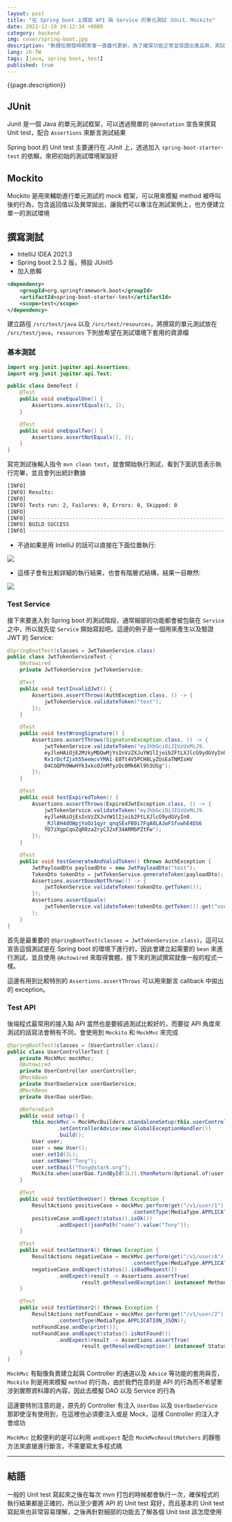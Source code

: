 ```yaml
---
layout: post
title: "在 Spring boot 上撰寫 API 與 Service 的單元測試 JUnit、Mockito"
date: 2021-12-19 19:12:34 +0800
category: backend
img: cover/spring-boot.jpg
description: "軟體在開發時期常會一直疊代更新，為了確保功能正常並保證出產品質，測試是不可少的，而單元測試也是其中最小單位也較好實作的，後端的單元測試最基本要確保 API 的正常運作與回覆，深入一點要確保每個 Service 的功能運作正常，今天這篇將針對這兩部分來做個紀錄"
lang: zh-TW
tags: [java, spring boot, test]
published: true
---
```


{{page.description}}

## JUnit
Junit 是一個 Java 的單元測試框架，可以透過簡單的 `@Annotation` 宣告來撰寫 Unit test，配合 `Assertions` 來斷言測試結果

Spring boot 的 Unit test 主要運行在 JUnit 上，透過加入 `spring-boot-starter-test` 的依賴，來把初始的測試環境架設好

## Mockito
Mockito 是用來輔助進行單元測試的 mock 框架，可以用來模擬 method 被呼叫後的行為，包含返回值以及異常拋出，讓我們可以專注在測試案例上，也方便建立單一的測試環境

## 撰寫測試
+ IntelliJ IDEA 2021.3
+ Spring boot 2.5.2 版，預設 JUnit5
+ 加入依賴

```xml
<dependency>
    <groupId>org.springframework.boot</groupId>
	<artifactId>spring-boot-starter-test</artifactId>
    <scope>test</scope>
</dependency>
```

建立路徑 `/src/test/java` 以及 `/src/test/resources`，將撰寫的單元測試放在 `/src/test/java`，`resources` 下則放希望在測試環境下套用的資源檔

### 基本測試
```java
import org.junit.jupiter.api.Assertions;
import org.junit.jupiter.api.Test;

public class DemoTest {
    @Test
    public void oneEqualOne() {
        Assertions.assertEquals(1, 1);
    }

    @Test
    public void oneEqualTwo() {
        Assertions.assertNotEquals(1, 2);
    }
}
```

寫完測試後輸入指令 `mvn clean test`，就會開始執行測試，看到下面訊息表示執行完畢，並且會列出統計數據

```bash
[INFO]
[INFO] Results:
[INFO]
[INFO] Tests run: 2, Failures: 0, Errors: 0, Skipped: 0
[INFO]
[INFO] ------------------------------------------------------------------------
[INFO] BUILD SUCCESS
[INFO] ------------------------------------------------------------------------
```

+ 不過如果是用 IntelliJ 的話可以直接在下面位置執行:

![]({{site.baseurl}}/assets/img/unit-test-exec-in-idea.png)

+ 這樣子會有比較詳細的執行結果，也會有階層式結構，結果一目瞭然:

![]({{site.baseurl}}/assets/img/unit-test-result.png)

### Test Service
接下來要進入到 Spring boot 的測試階段，通常細部的功能都會被包裝在 `Service` 之中，所以就先從 `Service` 開始寫起吧。這邊的例子是一個用來產生以及驗證 JWT 的 Service:

```java
@SpringBootTest(classes = JwtTokenService.class)
public class JwtTokenServiceTest {
    @Autowired
    private JwtTokenService jwtTokenService;

    @Test
    public void testInvalidJwt() {
        Assertions.assertThrows(AuthException.class, () -> {
            jwtTokenService.validateToken("test");
        });
    }

    @Test
    public void testWrongSignature() {
        Assertions.assertThrows(SignatureException.class, () -> {
            jwtTokenService.validateToken("eyJhbGciOiJIUzUxMiJ9.
            eyJleHAiOjE2MzkyMDQwMjYsInVzZXJuYW1lIjoib2FtLXJlcG9ydGVyIn0.
            Rx1rDcfZjxh55eemcvYMA1-E0Tt4V5PCH8LyZUsEaTNMIsHV
            O4CGQPh9WwHYk3xkcOJnMfyzOc0Mk6Kl9h3USg");
        });
    }

    @Test
    public void testExpiredToken() {
        Assertions.assertThrows(ExpiredJwtException.class, () -> {
            jwtTokenService.validateToken("eyJhbGciOiJIUzUxMiJ9.
            eyJleHAiOjEsInVzZXJuYW1lIjoib2FtLXJlcG9ydGVyIn0.
            _RJl8H4dOWpjYoOz1qyr_qnqSExFB0i7FqA8LAJwFSfvwhE4DS6
            YD7zXgpCqoZqROzaZryCJ2xF34ARMbPZtFw");
        });
    }

    @Test
    public void testGenerateAndValidToken() throws AuthException {
        JwtPayloadDto payloadDto = new JwtPayloadDto("test");
        TokenDto tokenDto = jwtTokenService.generateToken(payloadDto);
        Assertions.assertDoesNotThrow(() -> {
            jwtTokenService.validateToken(tokenDto.getToken());
        });
        Assertions.assertEquals(
            jwtTokenService.validateToken(tokenDto.getToken()).get("username"), "test"
        );
    }
}
```

首先是最重要的 `@SpringBootTest(classes = JwtTokenService.class)`，這可以宣告這個測試是在 Spring boot 的環境下進行的，因此會建立起需要的 `bean` 來進行測試，並且使用 `@Autowired` 來取得實體，接下來的測試撰寫就像一般的程式一樣。

這邊有用到比較特別的 `Assertions.assertThrows` 可以用來斷言 callback 中拋出的 exception。

### Test API
後端程式最常用的接入點 API 當然也是要經過測試比較好的，而要從 API 角度來測試的話寫法會稍有不同，會使用到 `Mockito` 和 `MockMvc` 來完成

```java
@SpringBootTest(classes = {UserController.class})
public class UserControllerTest {
    private MockMvc mockMvc;
    @Autowired
    private UserController userController;
    @MockBean
    private UserDaoService userDaoService;
    @MockBean
    private UserDao userDao;

    @BeforeEach
    public void setup() {
        this.mockMvc = MockMvcBuilders.standaloneSetup(this.userController)
                .setControllerAdvice(new GlobalExceptionHandler())
                .build();
        User user;
        user = new User();
        user.setId(1L);
        user.setName("Tony");
        user.setEmail("Tony@stark.org");
        Mockito.when(userDao.findById(1L)).thenReturn(Optional.of(user));
    }

    @Test
    public void testGetOneUser() throws Exception {
        ResultActions positiveCase = mockMvc.perform(get("/v1/user/1")
                                        .contentType(MediaType.APPLICATION_JSON));
        positiveCase.andExpect(status().isOk())
                .andExpect(jsonPath("name").value("Tony"));
    }

    @Test
    public void testGetUserA() throws Exception {
        ResultActions negativeCase = mockMvc.perform(get("/v1/user/A")
                                        .contentType(MediaType.APPLICATION_JSON));
        negativeCase.andExpect(status().isBadRequest())
                .andExpect(result -> Assertions.assertTrue(
                        result.getResolvedException() instanceof MethodArgumentTypeMismatchException));
    }

    @Test
    public void testGetUser2() throws Exception {
        ResultActions notFoundCase = mockMvc.perform(get("/v1/user/2")
                .contentType(MediaType.APPLICATION_JSON));
        notFoundCase.andDo(print());
        notFoundCase.andExpect(status().isNotFound())
                .andExpect(result -> Assertions.assertTrue(
                        result.getResolvedException() instanceof StatusException));
    }
}
```

`MockMvc` 有點像負責建立起與 Controller 的通道以及 `Advice` 等功能的套用與否，`Mockito` 則是用來模擬 `method` 的行為，由於我們在意的是 API 的行為而不希望牽涉到實際資料庫的內容，因此去模擬 DAO 以及 Service 的行為

這邊要特別注意的是，原先的 Controller 有注入 `UserDao` 以及 `UserDaoService` 那即使沒有使用到，在這裡也必須要注入或是 Mock，這樣 Controller 的注入才會成功

`MockMvc` 比較便利的是可以利用 `andExpect` 配合 `MockMvcResultMatchers` 的靜態方法來直接進行斷言，不需要寫太多程式碼

---
## 結語

一般的 Unit test 寫起來之後在每次 mvn 打包的時候都會執行一次，確保程式的執行結果都是正確的，所以至少要將 API 的 Unit test 寫好，而且基本的 Unit test 寫起來也非常容易理解，之後再針對細部的功能去了解各個 Unit test 該怎麼使用

